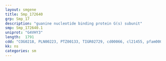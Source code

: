 ```yaml
---
layout: smgene
title: Smp_172640
grp: Smp_17
description: "guanine nucleotide binding protein G(s) subunit"
smp: Smp_172640.1
uniprot: "G4VHY3"
length:  1791
cdd: "COG0218, PLN00223, PTZ00133, TIGR02729, cd00066, cl21455, pfam00025, pfam00503, smart00177, smart00275"
kk: ns
categories: sm
---
```

